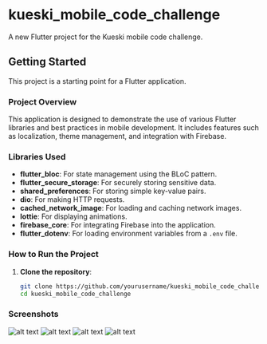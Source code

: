 # kueski_mobile_code_challenge

A new Flutter project for the Kueski mobile code challenge.

## Getting Started

This project is a starting point for a Flutter application.

### Project Overview

This application is designed to demonstrate the use of various Flutter libraries and best practices in mobile development. It includes features such as localization, theme management, and integration with Firebase.

### Libraries Used

- **flutter_bloc**: For state management using the BLoC pattern.
- **flutter_secure_storage**: For securely storing sensitive data.
- **shared_preferences**: For storing simple key-value pairs.
- **dio**: For making HTTP requests.
- **cached_network_image**: For loading and caching network images.
- **lottie**: For displaying animations.
- **firebase_core**: For integrating Firebase into the application.
- **flutter_dotenv**: For loading environment variables from a `.env` file.

### How to Run the Project

1. **Clone the repository**:
   ```sh
   git clone https://github.com/yourusername/kueski_mobile_code_challenge.git
   cd kueski_mobile_code_challenge

### Screenshots

![alt text](assets/screenshots/home_dark.png)
![alt text](assets/screenshots/home_ligth.png)
![alt text](assets/screenshots/movie_details_1.png)
![alt text](assets/screenshots/movie_details_2.png)